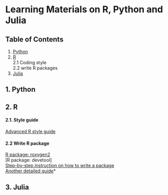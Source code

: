 # Learning Materials on R, Python and Julia



## Table of Contents
1. [Python](#python)
2. [R](#r)    
    2.1 Coding style    
    2.2 write R packages
3. [Julia](#julia)


## 1. Python<a name="python"></a>

## 2. R<a name="r"></a>
#### 2.1. Style guide 
[Advanced R style guide](http://adv-r.had.co.nz/Style.html)

#### 2.2 Write R package
[R package: roxygen2](https://cran.r-project.org/web/packages/roxygen2/vignettes/roxygen2.html)     
[R package: devetool]   
[Step-by-step instruction on how to write a package](https://thepoliticalmethodologist.com/2014/08/14/building-and-maintaining-r-packages-with-devtools-and-roxygen2/)    
[Another detailed guide](http://stat545.com/packages04_foofactors-package-01.html)*


## 3. Julia<a name="julia"></a>

